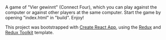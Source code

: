 A game of "Vier gewinnt" (Connect Four), which you can play against the computer or against other players at the same computer. Start the game by opening "index.html" in "build". Enjoy!

This project was bootstrapped with [Create React App](https://github.com/facebook/create-react-app), using the [Redux](https://redux.js.org/) and [Redux Toolkit](https://redux-toolkit.js.org/) template.
